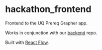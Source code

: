 # hackathon_frontend

Frontend to the UQ Prereq Grapher app.

Works in conjunction with our [backend](https://github.com/Logan-De-Groot/2023Hackathon/tree/main) repo.

Built with [React Flow](https://github.com/wbkd/react-flow).

